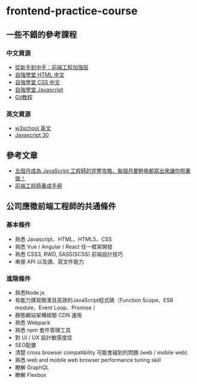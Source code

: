 # frontend-practice-course

## 一些不錯的參考課程
### 中文資源
* [從新手到中手：前端工程加強班](https://github.com/aszx87410/frontend-intermediate-course)
* [自強學堂 HTML 中文](https://code.ziqiangxuetang.com/html/html-tutorial.html)
* [自強學堂 CSS 中文](https://code.ziqiangxuetang.com/css/css-tutorial.html)
* [自強學堂 Javascript](https://code.ziqiangxuetang.com/js/js-tutorial.html)
* [Git教程](https://www.liaoxuefeng.com/wiki/896043488029600)

### 英文資源
* [w3school 英文](https://www.w3schools.com/)
* [Javascript 30](https://javascript30.com/)

## 參考文章
* [五個月成為 JavaScript 工程師的完整攻略，每個月要幹嘛都寫出來讓你照著做！](https://buzzorange.com/techorange/2018/01/04/learn-coding-in-5-months/)
* [前端工程師養成手冊](https://mrliao.gitbooks.io/f2ebook/content/)

## 公司應徵前端工程師的共通條件
### 基本條件
* 熟悉 Javascript、HTML、HTML5、CSS
* 熟悉 Vue / Angular / React 任一框架開發
* 熟悉 CSS3, RWD, SASS(SCSS) 前端設計技巧
* 串接 API 以及讀、寫文件能力

### 進階條件
* 熟悉Node.js
* 有能力撰寫簡潔且高效的JavaScript程式碼（Function Scope、ES6 module、Event Loop、Promise ）
* 靜態網站架構經驗 CDN 運用
* 熟悉 Webpack
* 熟悉 npm 套件管理工具
* 對 UI / UX 設計敏感度佳 
* SEO配置
* 清楚 cross browser compatibility 可能會碰到的問題 (web / mobile web)
* 熟悉 web and mobile web browser performance tuning skill
* 瞭解 GraphQL
* 瞭解 Flexbox